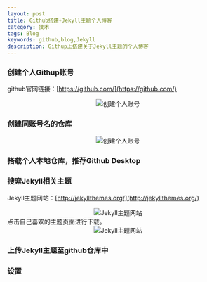 ```yaml
---
layout: post
title: Github搭建+Jekyll主题个人博客
category: 技术
tags: Blog
keywords: github,blog,Jekyll
description: Githup上搭建关于Jekyll主题的个人博客
---
```

### 创建个人Githup账号

github官网链接：[https://github.com/](https://github.com/)

<center>
   <img src="https://xzzzj.github.io/pages/githup-auth.png" alt="创建个人账号">
</center>


### 创建同账号名的仓库

<center>
   <img src="https://xzzzj.github.io/pages/build-repository.png" alt="创建个人账号">
</center>


### 搭载个人本地仓库，推荐Github Desktop



### 搜索Jekyll相关主题

Jekyll主题网站：[http://jekyllthemes.org/](http://jekyllthemes.org/)

<center>
   <img src="https://xzzzj.github.io/pages/jekyll.png" alt="Jekyll主题网站">
</center>
点击自己喜欢的主题页面进行下载。
<center>
   <img src="https://xzzzj.github.io/pages/jekyll_download.png" alt="Jekyll主题网站">
</center>

### 上传Jekyll主题至github仓库中

### 设置

